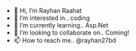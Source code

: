 <!--
<img src="https://media-exp1.licdn.com/dms/image/C4D16AQFq8Y4l_1-vCg/profile-displaybackgroundimage-shrink_200_800/0/1655266010298?e=2147483647&v=beta&t=Kp_ocXbheRPAusizF8zTEsNC5DLnJ7A3hoknHNFrtV4" alt="Me">
-->
- 👋 Hi, I’m Rayhan Raahat
- 👀 I’m interested in.. coding 
- 🌱 I’m currently learning.. Asp.Net
- 💞️ I’m looking to collaborate on.. Coming!
- 📫 How to reach me.. @rayhan27bd

<!---
rayhan27bd/rayhan27bd is a ✨ special ✨ repository because its `README.md` (this file) appears on your GitHub profile.
You can click the Preview link to take a look at your changes.
--->
